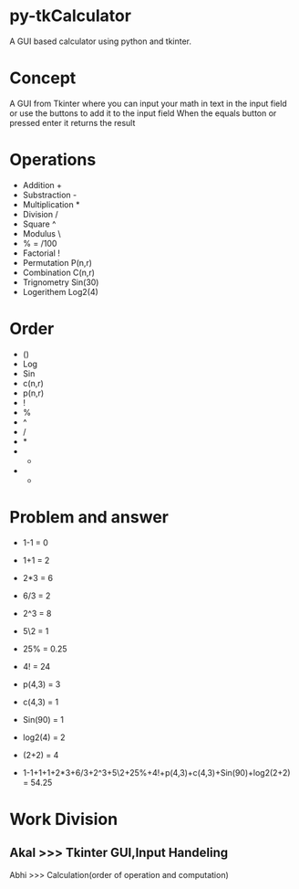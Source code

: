 # py-tkCalculator
A GUI based calculator using python and tkinter.

# Concept
A GUI from Tkinter where you can input your math in text in the input field or use the buttons to add it to the input field When the equals button or pressed enter it returns the result

# Operations
* Addition + 
* Substraction - 
* Multiplication * 
* Division / 
* Square ^ 
* Modulus \ 
* % = /100 
* Factorial ! 
* Permutation P(n,r) 
* Combination C(n,r) 
* Trignometry Sin(30) 
* Logerithem Log2(4)

# Order
* () 
* Log 
* Sin 
* c(n,r) 
* p(n,r) 
* ! 
* %
* ^
* /
* \*
* +
* -

# Problem and answer
* 1-1 = 0 
* 1+1 = 2 
* 2*3 = 6 
* 6/3 = 2 
* 2^3 = 8 
* 5\2 = 1 
* 25% = 0.25
* 4! = 24 
* p(4,3) = 3 
* c(4,3) = 1 
* Sin(90) = 1 
* log2(4) = 2 
* (2+2) = 4

* 1-1+1+1+2*3+6/3+2^3+5\2+25%+4!+p(4,3)+c(4,3)+Sin(90)+log2(2+2) = 54.25

# Work Division
Akal >>> Tkinter GUI,Input Handeling 
---
Abhi >>> Calculation(order of operation and computation)
